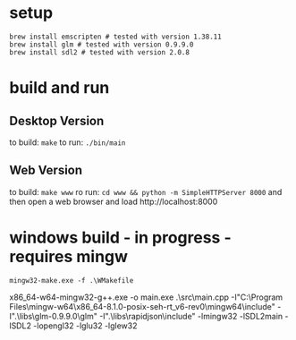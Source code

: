 
# setup

```
brew install emscripten # tested with version 1.38.11
brew install glm # tested with version 0.9.9.0
brew install sdl2 # tested with version 2.0.8
```

# build and run

## Desktop Version

to build: `make`
to run: `./bin/main`

## Web Version

to build: `make www`
ro run: `cd www && python -m SimpleHTTPServer 8000` and then open a web browser and load http://localhost:8000

# windows build - in progress - requires mingw

`mingw32-make.exe -f .\WMakefile`

x86_64-w64-mingw32-g++.exe -o main.exe .\src\main.cpp -I"C:\Program Files\mingw-w64\x86_64-8.1.0-posix-seh-rt_v6-rev0\mingw64\include" -I".\libs\glm-0.9.9.0\glm" -I".\libs\rapidjson\include" -lmingw32 -lSDL2main -lSDL2 -lopengl32 -lglu32 -lglew32
